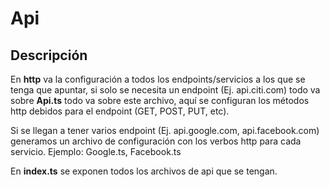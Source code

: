 # Api

## Descripción

En **http** va la configuración a todos los endpoints/servicios a los que se tenga que apuntar, si solo se necesita un endpoint (Ej. api.citi.com) todo va sobre **Api.ts** todo va sobre este archivo, aquí se configuran los métodos http debidos para el endpoint (GET, POST, PUT, etc).

Si se llegan a tener varios endpoint (Ej. api.google.com, api.facebook.com) generamos un archivo de configuración con los verbos http para cada servicio.
Ejemplo: Google.ts, Facebook.ts

En **index.ts** se exponen todos los archivos de api que se tengan.

